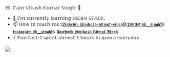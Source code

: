 ℍ𝕚, 𝕀'𝕒𝕞 𝕍𝕚𝕜𝕒𝕤𝕙 𝕂𝕦𝕞𝕒𝕣 𝕊𝕚𝕟𝕘𝕙! 👋

- 🌱 𝕀’𝕞 𝕔𝕦𝕣𝕣𝕖𝕟𝕥𝕝𝕪 𝕝𝕖𝕒𝕣𝕟𝕚𝕟𝕘 𝕄𝔼ℝℕ 𝕊𝕋𝔸ℂ𝕂.
- 📫 ℍ𝕠𝕨 𝕥𝕠 𝕣𝕖𝕒𝕔𝕙 𝕞𝕖:📞[𝕷𝖎𝖓𝖐𝖊𝖉𝖎𝖓 @𝖛𝖎𝖐𝖆𝖘𝖍-𝖐𝖚𝖒𝖆𝖗-𝖘𝖎𝖓𝖌𝖍9](https://www.linkedin.com/in/vikash-kumar-singh9/)📞[𝕿𝖜𝖎𝖙𝖙𝖊𝖗 @__𝖘𝖎𝖓𝖌𝖍9](https://twitter.com/__singh9)📞[𝖎𝖓𝖘𝖙𝖆𝖌𝖗𝖆𝖒 @__𝖘𝖎𝖓𝖌𝖍9](https://www.instagram.com/__singh9/)📞 [𝕱𝖆𝖈𝖊𝖇𝖔𝖔𝖐 @𝖛𝖎𝖐𝖆𝖘𝖍 𝕶𝖚𝖒𝖆𝖗 𝕾𝖎𝖓𝖌𝖍](https://www.facebook.com/profile.php?id=100011255972301)
- ⚡ 𝔽𝕦𝕟 𝕗𝕒𝕔𝕥: 𝕀 𝕤𝕡𝕖𝕟𝕥 𝕒𝕝𝕞𝕠𝕤𝕥 𝟚 𝕙𝕠𝕦𝕣𝕤 𝕚𝕟 𝕢𝕦𝕠𝕣𝕒 𝕖𝕧𝕖𝕣𝕪𝕕𝕒𝕪.





<img src="https://github-readme-stats.vercel.app/api?username=vikash-Kumar-Singh9&&show_icons=true&title_color=ffffff&icon_color=bb2acf&text_color=daf7dc&bg_color=151515">
